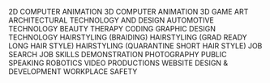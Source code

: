 2D COMPUTER ANIMATION
3D COMPUTER ANIMATION
3D GAME ART
ARCHITECTURAL TECHNOLOGY AND DESIGN
AUTOMOTIVE TECHNOLOGY
BEAUTY THERAPY
CODING
GRAPHIC DESIGN TECHNOLOGY
HAIRSTYLING (BRAIDING)
HAIRSTYLING (GRAD READY LONG HAIR STYLE)
HAIRSTYLING (QUARANTINE SHORT HAIR STYLE)
JOB SEARCH
JOB SKILLS DEMONSTRATION
PHOTOGRAPHY
PUBLIC SPEAKING
ROBOTICS
VIDEO PRODUCTIONS
WEBSITE DESIGN & DEVELOPMENT
WORKPLACE SAFETY